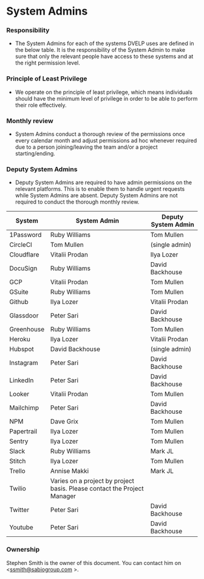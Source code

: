 # System Admins

### Responsibility

- The System Admins for each of the systems DVELP uses are defined in the below
  table. It is the responsibility of the System Admin to make sure that only the relevant
  people have access to these systems and at the right permission level.

### Principle of Least Privilege

- We operate on the principle of least privilege, which means individuals should have
  the minimum level of privilege in order to be able to perform their role
  effectively.

### Monthly review

- System Admins conduct a thorough review of the permissions once every calendar
  month and adjust permissions ad hoc whenever required due to a person
  joining/leaving the team and/or a project starting/ending.

### Deputy System Admins

- Deputy System Admins are required to have admin permissions on the relevant
  platforms. This is to enable them to handle urgent requests while System Admins
  are absent. Deputy System Admins are not required to conduct the thorough
  monthly review.

| System     | System Admin                                                             | Deputy System Admin |
| ---------- | ------------------------------------------------------------------------ | ------------------- |
| 1Password  | Ruby Williams                                                            | Tom Mullen          |
| CircleCI   | Tom Mullen                                                               | (single admin)      |
| Cloudflare | Vitalii Prodan                                                           | Ilya Lozer          |
| DocuSign   | Ruby Williams                                                            | David Backhouse     |
| GCP        | Vitalii Prodan                                                           | Tom Mullen          |
| GSuite     | Ruby Williams                                                            | Tom Mullen          |
| Github     | Ilya Lozer                                                               | Vitalii Prodan      |
| Glassdoor  | Peter Sari                                                               | David Backhouse     |
| Greenhouse | Ruby Williams                                                            | Tom Mullen          |
| Heroku     | Ilya Lozer                                                               | Vitalii Prodan      |
| Hubspot    | David Backhouse                                                          | (single admin)      |
| Instagram  | Peter Sari                                                               | David Backhouse     |
| LinkedIn   | Peter Sari                                                               | David Backhouse     |
| Looker     | Vitalii Prodan                                                           | Tom Mullen          |
| Mailchimp  | Peter Sari                                                               | David Backhouse     |
| NPM        | Dave Grix                                                                | Tom Mullen          |
| Papertrail | Ilya Lozer                                                               | Tom Mullen          |
| Sentry     | Ilya Lozer                                                               | Tom Mullen          |
| Slack      | Ruby Williams                                                            | Mark JL             |
| Stitch     | Ilya Lozer                                                               | Tom Mullen          |
| Trello     | Annise Makki                                                             | Mark JL             |
| Twilio     | Varies on a project by project basis. Please contact the Project Manager |                     |
| Twitter    | Peter Sari                                                               | David Backhouse     |
| Youtube    | Peter Sari                                                               | David Backhouse     |

### Ownership

Stephen Smith is the owner of this document. You can contact him on
<ssmith@sabiogroup.com >.
